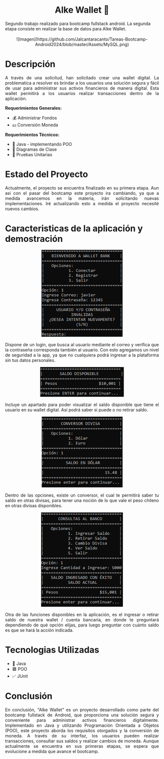 <div align="center" >
  <h1>Alke Wallet 🏦</h1>
</div>
Segundo trabajo realizado para bootcamp fullstack android. La segunda etapa consiste en realizar la base de datos para Alke Wallet.
<div align="center" >
</br>
   ![Imagen](https://github.com/Jalcantaracanto/Tareas-Bootcamp-Android2024/blob/master/Assets/MySQL.png)
</div>

# Descripción
<p align="justify">
A través de una solicitud, han solicitado crear una wallet digital. La problematica a resolver es brindar a los usuarios una solución segura y fácil de usar para administrar sus activos financieros de manera digital. Esta wallet permitirá a los usuarios realizar transacciones dentro de la aplicación.
</p>


<strong>Requerimientos Generales:</strong>

 <ul>
    <li>
    💰 Administrar Fondos
    </li>
    <li>
     💵 Conversión Moneda
   </li>
 </ul>
<strong>Requerimientos Técnicos:</strong>

 <ul>
    <li>
    📓 Java - implementando POO
    </li>
    <li>
     📝 Diagramas de Clase
   </li>
   <li>
     🧪 Pruebas Unitarias
   </li>
 </ul>

# Estado del Proyecto
<p align="justify">
Actualmente, el proyecto se encuentra finalizado en su primera etapa. Aun así con el pasar del bootcamp este proyecto ira cambiando, ya que a medida avancemos en la materia, irán solicitando nuevas implementaciones. Iré actualizando esto a medida el proyecto necesité nuevos cambios.
</p>

# Caracteristicas de la aplicación y demostración


<div align="center" >

   ![Demostración1](https://github.com/Jalcantaracanto/WalletJava/blob/master/assets/img/muestra1.png)

  <p align="justify"> Dispone de un login, que busca al usuario mediante el correo y verifica que la contraseña corresponda también al usuario. Con esto agregamos un nivel de seguridad a la app, ya que no cualquiera podrá ingresar a la plataforma sin tus datos personales.</p>

![Demostración2](https://github.com/Jalcantaracanto/WalletJava/blob/master/assets/img/muestra2.png)

<p align="justify">Incluye un apartado para poder visualizar el saldo disponible que tiene el usuario en su wallet digital. Así podrá saber si puede o no retirar saldo.</p>


![Demostración3](https://github.com/Jalcantaracanto/WalletJava/blob/master/assets/img/muestra4.png)

<p align="justify">Dentro de las opciones, existe un conversor, el cual te permitirá saber tu saldo en otras divisas, para tener una noción de lo que vale el peso chileno en otras divisas disponibles.</p>

![Demostración4](https://github.com/Jalcantaracanto/WalletJava/blob/master/assets/img/muestra3.png)

<p align="justify">Otra de las funciones disponibles en la aplicación, es el ingresar o retirar saldo de nuestra wallet / cuenta bancaria, en donde te preguntará dependiendo de qué opción elijas, para luego preguntar con cuánto saldo es que se hará la acción indicada.</p>

</div>

# Tecnologias Utilizadas
 <ul>
    <li>
    📓 Java
    </li>
    <li>
     🟩 POO
   </li>
   <li>
     ✅ JUnit
   </li>
 </ul>

# Conclusión

<p align="justify">
En conclusión, "Alke Wallet" es un proyecto desarrollado como parte del bootcamp fullstack de Android, que proporciona una solución segura y conveniente para administrar activos financieros digitalmente. Implementado en Java y utilizando Programación Orientada a Objetos (POO), este proyecto aborda los requisitos otorgados y la conversión de moneda. A través de su interfaz, los usuarios pueden realizar transacciones, consultar sus saldos y realizar cambios de moneda. Aunque actualmente se encuentra en sus primeras etapas, se espera que evolucione a medida que avance el bootcamp.
</p>

<!--
*[Acceso al proyecto](#acceso-proyecto)
s
*[Conclusión](#conclusión)
 -->
